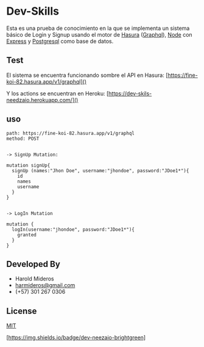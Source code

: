 # Dev-Skills

Esta es una prueba de conocimiento en la que se implementa un sistema básico de Login y Signup usando el motor de [Hasura](https://hasura.io/) ([Graphql](https://graphql.org/)), [Node](https://nodejs.org/es/) con [Express](https://expressjs.com/es/)
 y [Postgresql](https://www.postgresql.org/) como base de datos.

## Test

El sistema se encuentra funcionando sombre el API en Hasura:  [https://fine-koi-82.hasura.app/v1/graphql]()

Y los actions se encuentran en Heroku: [https://dev-skils-needzaio.herokuapp.com/]()



## uso

```
path: https://fine-koi-82.hasura.app/v1/graphql
method: POST


-> SignUp Mutation:

mutation signUp{
  signUp (names:"Jhon Doe", username:"jhondoe", password:"JDoe1*"){
    id
    names
    username
  }
}


-> LogIn Mutation

mutation {
  logIn(username:"jhondoe", password:"JDoe1*"){
    granted
  }
}

```

## Developed By
- Harold Mideros
- harmideros@gmail.com
- (+57) 301 267 0306

## License
[MIT](https://choosealicense.com/licenses/mit/)

[https://img.shields.io/badge/dev-neezaio-brightgreen]